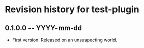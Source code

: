 # Revision history for test-plugin

## 0.1.0.0 -- YYYY-mm-dd

* First version. Released on an unsuspecting world.
